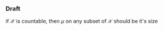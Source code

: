 ### Draft 
if $\mathcal{X}$ is countable, then $\mu$ on any subset of $\mathcal{X}$ should be it's size